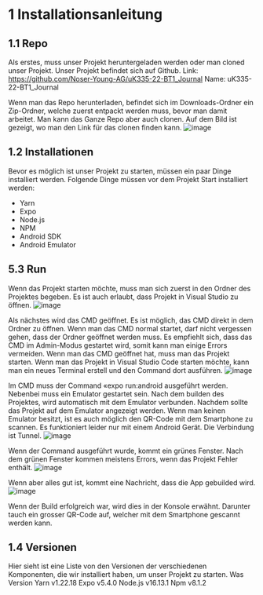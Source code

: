 # 1	Installationsanleitung
## 1.1	Repo

Als erstes, muss unser Projekt heruntergeladen werden oder man cloned unser Projekt. Unser Projekt befindet sich auf Github.
Link: https://github.com/Noser-Young-AG/uK335-22-BT1_Journal
Name: uK335-22-BT1_Journal

Wenn man das Repo herunterladen, befindet sich im Downloads-Ordner ein Zip-Ordner, welche zuerst entpackt werden muss, bevor man damit arbeitet.
Man kann das Ganze Repo aber auch clonen. Auf dem Bild ist gezeigt, wo man den Link für das clonen finden kann.
![image](https://user-images.githubusercontent.com/69907003/168018491-8cede363-8d25-4095-aca9-8e53d3b0fbe4.png)

## 1.2	Installationen
Bevor es möglich ist unser Projekt zu starten, müssen ein paar Dinge installiert werden. Folgende Dinge müssen vor dem Projekt Start installiert werden:
*	Yarn
*	Expo
*	Node.js
*	NPM
*	Android SDK
*	Android Emulator

## 5.3	Run
Wenn das Projekt starten möchte, muss man sich zuerst in den Ordner des Projektes begeben. Es ist auch erlaubt, dass Projekt in Visual Studio zu öffnen.
![image](https://user-images.githubusercontent.com/69907003/168018556-ffe42dda-e57f-4aa2-b855-61e5b0b55c90.png) 

Als nächstes wird das CMD geöffnet. Es ist möglich, das CMD direkt in dem Ordner zu öffnen. Wenn man das CMD normal startet, darf nicht vergessen gehen, dass der Ordner geöffnet werden muss. 
Es empfiehlt sich, dass das CMD im Admin-Modus gestartet wird, somit kann man einige Errors vermeiden.
Wenn man das CMD geöffnet hat, muss man das Projekt starten. Wenn man das Projekt in Visual Studio Code starten möchte, 
kann man ein neues Terminal erstell und den Command dort ausführen.
![image](https://user-images.githubusercontent.com/69907003/168018668-23790a09-cf56-44da-ad7f-9606a96f0e79.png)

Im CMD muss der Command «expo run:android ausgeführt werden. Nebenbei muss ein Emulator gestartet sein. 
Nach dem builden des Projektes, wird automatisch mit dem Emulator verbunden. Nachdem sollte das Projekt auf dem Emulator angezeigt werden. 
Wenn man keinen Emulator besitzt, ist es auch möglich den QR-Code mit dem Smartphone zu scannen. Es funktioniert leider nur mit einem Android Gerät. 
Die Verbindung ist Tunnel.
![image](https://user-images.githubusercontent.com/69907003/168018882-647253d0-b489-42df-a400-e3bf09e81998.png)
 
Wenn der Command ausgeführt wurde, kommt ein grünes Fenster. Nach dem grünen Fenster kommen meistens Errors, wenn das Projekt Fehler enthält.
![image](https://user-images.githubusercontent.com/69907003/168018902-7ab87e7a-0822-4f63-b67e-bbc1995d4aa5.png)
 
Wenn aber alles gut ist, kommt eine Nachricht, dass die App gebuilded wird.
![image](https://user-images.githubusercontent.com/69907003/168018940-cb40b00e-5e03-4a88-b2dd-85591a110ee7.png)
 
Wenn der Build erfolgreich war, wird dies in der Konsole erwähnt.  Darunter tauch ein grosser QR-Code auf, welcher mit dem Smartphone gescannt werden kann.
 
## 1.4	Versionen
Hier sieht ist eine Liste von den Versionen der verschiedenen Komponenten, die wir installiert haben, um unser Projekt zu starten.
Was	Version
Yarn	v1.22.18
Expo	v5.4.0
Node.js	v16.13.1
Npm	v8.1.2

